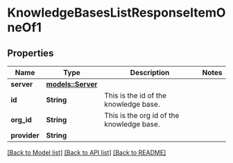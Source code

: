 # KnowledgeBasesListResponseItemOneOf1

## Properties

Name | Type | Description | Notes
------------ | ------------- | ------------- | -------------
**server** | [**models::Server**](Server.md) |  | 
**id** | **String** | This is the id of the knowledge base. | 
**org_id** | **String** | This is the org id of the knowledge base. | 
**provider** | **String** |  | 

[[Back to Model list]](../README.md#documentation-for-models) [[Back to API list]](../README.md#documentation-for-api-endpoints) [[Back to README]](../README.md)


